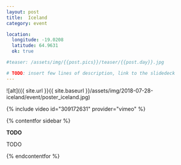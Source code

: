 ```yaml
---
layout: post
title:  Iceland
category: event

location:
  longitude: -19.0208
  latitude: 64.9631
  ok: true

#teaser: /assets/img/{{post.pics}}/teaser/{{post.day}}.jpg

# TODO: insert few lines of description, link to the slidedeck
---
```


![alt]({{ site.url }}{{ site.baseurl }}/assets/img/2018-07-28-iceland/event/poster_iceland.jpg)

{% include video id="309172631" provider="vimeo" %}

{% contentfor sidebar %}

**TODO**  
  
TODO

{% endcontentfor %}